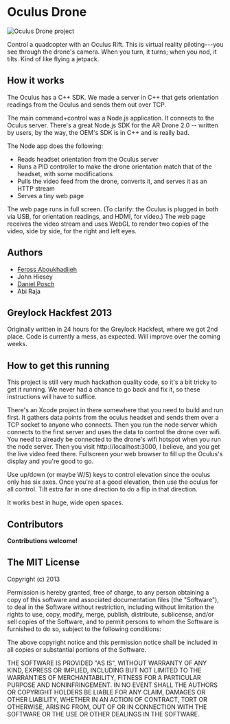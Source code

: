 Oculus Drone
============

![Oculus Drone project](https://raw.github.com/feross/oculus-drone/master/slide.png)

Control a quadcopter with an Oculus Rift. This is virtual reality piloting---you see through the drone's camera. When you turn, it turns; when you nod, it tilts. Kind of like flying a jetpack.

## How it works

The Oculus has a C++ SDK. We made a server in C++ that gets orientation readings from the Oculus and sends them out over TCP. 

The main command+control was a Node.js application. It connects to the Oculus server. There's a great Node.js SDK for the AR Drone 2.0 -- written by users, by the way, the OEM's SDK is in C++ and is really bad. 

The Node app does the following:
* Reads headset orientation from the Oculus server
* Runs a PID controller to make the drone orientation match that of the headset, with some modifications
* Pulls the video feed from the drone, converts it, and serves it as an HTTP stream
* Serves a tiny web page

The web page runs in full screen. (To clarify: the Oculus is plugged in both via USB, for orientation readings, and HDMI, for video.) The web page receives the video stream and uses WebGL to render two copies of the video, side by side, for the right and left eyes.

## Authors

- [Feross Aboukhadijeh](http://feross.org)
- John Hiesey
- [Daniel Posch](http://dcpos.ch/)
- Abi Raja

## Greylock Hackfest 2013

Originally written in 24 hours for the Greylock Hackfest, where we got 2nd place. Code is currently a mess, as expected. Will improve over the coming weeks.

## How to get this running

This project is still very much hackathon quality code, so it's a bit tricky to get it running. We never had a chance to go back and fix it, so these instructions will have to suffice.

There's an Xcode project in there somewhere that you need to build and run first. It gathers data points from the oculus headset and sends them over a TCP socket to anyone who connects. Then you run the node server which connects to the first server and uses the data to control the drone over wifi. You need to already be connected to the drone's wifi hotspot when you run the node server. Then you visit http://localhost:3000, I believe, and you get the live video feed there. Fullscreen your web browser to fill up the Oculus's display and you're good to go.

Use up/down (or maybe W/S) keys to control elevation since the oculus only has six axes. Once you're at a good elevation, then use the oculus for all control. Tilt extra far in one direction to do a flip in that direction.

It works best in huge, wide open spaces.

## Contributors

**Contributions welcome!**


## The MIT License

Copyright (c) 2013

Permission is hereby granted, free of charge, to any person obtaining a copy of
this software and associated documentation files (the "Software"), to deal in
the Software without restriction, including without limitation the rights to
use, copy, modify, merge, publish, distribute, sublicense, and/or sell copies of
the Software, and to permit persons to whom the Software is furnished to do so,
subject to the following conditions:

The above copyright notice and this permission notice shall be included in all
copies or substantial portions of the Software.

THE SOFTWARE IS PROVIDED "AS IS", WITHOUT WARRANTY OF ANY KIND, EXPRESS OR
IMPLIED, INCLUDING BUT NOT LIMITED TO THE WARRANTIES OF MERCHANTABILITY, FITNESS
FOR A PARTICULAR PURPOSE AND NONINFRINGEMENT. IN NO EVENT SHALL THE AUTHORS OR
COPYRIGHT HOLDERS BE LIABLE FOR ANY CLAIM, DAMAGES OR OTHER LIABILITY, WHETHER
IN AN ACTION OF CONTRACT, TORT OR OTHERWISE, ARISING FROM, OUT OF OR IN
CONNECTION WITH THE SOFTWARE OR THE USE OR OTHER DEALINGS IN THE SOFTWARE.
